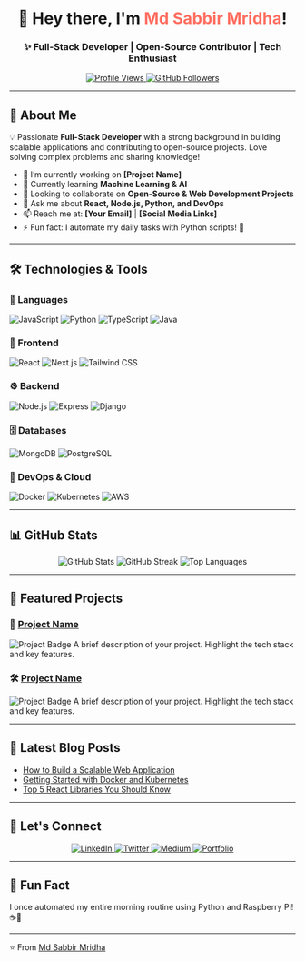 <h1 align="center">🚀 Hey there, I'm <span style="color:#FF6F61;">Md Sabbir Mridha</span>!</h1>
<h3 align="center">✨ Full-Stack Developer | Open-Source Contributor | Tech Enthusiast</h3>

<p align="center">
  <a href="https://github.com/S8374">
    <img src="https://komarev.com/ghpvc/?username=S8374&label=Profile%20Views&color=blue&style=flat" alt="Profile Views" />
  </a>
  <a href="https://github.com/S8374?tab=followers">
    <img src="https://img.shields.io/github/followers/S8374?label=Followers&style=social" alt="GitHub Followers" />
  </a>
</p>

---

## 🚀 About Me

💡 Passionate **Full-Stack Developer** with a strong background in building scalable applications and contributing to open-source projects. Love solving complex problems and sharing knowledge!

- 🔭 I’m currently working on **[Project Name]**
- 🌱 Currently learning **Machine Learning & AI**
- 🤝 Looking to collaborate on **Open-Source & Web Development Projects**
- 💬 Ask me about **React, Node.js, Python, and DevOps**
- 📫 Reach me at: **[Your Email]** | **[Social Media Links]**
- ⚡ Fun fact: I automate my daily tasks with Python scripts! 🤖

---

## 🛠️ Technologies & Tools

### 🚀 Languages
![JavaScript](https://img.shields.io/badge/-JavaScript-F7DF1E?style=flat&logo=javascript&logoColor=black)
![Python](https://img.shields.io/badge/-Python-3776AB?style=flat&logo=python&logoColor=white)
![TypeScript](https://img.shields.io/badge/-TypeScript-3178C6?style=flat&logo=typescript&logoColor=white)
![Java](https://img.shields.io/badge/-Java-007396?style=flat&logo=java&logoColor=white)

### 🎨 Frontend
![React](https://img.shields.io/badge/-React-61DAFB?style=flat&logo=react&logoColor=black)
![Next.js](https://img.shields.io/badge/-Next.js-000000?style=flat&logo=next.js&logoColor=white)
![Tailwind CSS](https://img.shields.io/badge/-Tailwind_CSS-38B2AC?style=flat&logo=tailwind-css&logoColor=white)

### ⚙️ Backend
![Node.js](https://img.shields.io/badge/-Node.js-339933?style=flat&logo=node.js&logoColor=white)
![Express](https://img.shields.io/badge/-Express-000000?style=flat&logo=express&logoColor=white)
![Django](https://img.shields.io/badge/-Django-092E20?style=flat&logo=django&logoColor=white)

### 🗄️ Databases
![MongoDB](https://img.shields.io/badge/-MongoDB-47A248?style=flat&logo=mongodb&logoColor=white)
![PostgreSQL](https://img.shields.io/badge/-PostgreSQL-336791?style=flat&logo=postgresql&logoColor=white)

### 🚀 DevOps & Cloud
![Docker](https://img.shields.io/badge/-Docker-2496ED?style=flat&logo=docker&logoColor=white)
![Kubernetes](https://img.shields.io/badge/-Kubernetes-326CE5?style=flat&logo=kubernetes&logoColor=white)
![AWS](https://img.shields.io/badge/-AWS-232F3E?style=flat&logo=amazon-aws&logoColor=white)

---

## 📊 GitHub Stats

<p align="center">
  <img src="https://github-readme-stats.vercel.app/api?username=S8374&show_icons=true&theme=radical" alt="GitHub Stats" />
  <img src="https://github-readme-streak-stats.herokuapp.com/?user=S8374&theme=radical" alt="GitHub Streak" />
  <img src="https://github-readme-stats.vercel.app/api/top-langs/?username=S8374&layout=compact&theme=radical" alt="Top Languages" />
</p>

---

## 🌟 Featured Projects

### 🚀 [Project Name](https://github.com/S8374/project-repo)
![Project Badge](https://img.shields.io/badge/-Live_Demo-green)
A brief description of your project. Highlight the tech stack and key features.

### 🛠️ [Project Name](https://github.com/S8374/project-repo)
![Project Badge](https://img.shields.io/badge/-Open_Source-blue)
A brief description of your project. Highlight the tech stack and key features.

---

## 📝 Latest Blog Posts

- [How to Build a Scalable Web Application](https://your-blog-link.com)
- [Getting Started with Docker and Kubernetes](https://your-blog-link.com)
- [Top 5 React Libraries You Should Know](https://your-blog-link.com)

---

## 🤝 Let's Connect

<p align="center">
  <a href="https://linkedin.com/in/your-profile">
    <img src="https://img.shields.io/badge/-LinkedIn-0077B5?style=flat&logo=linkedin&logoColor=white" alt="LinkedIn" />
  </a>
  <a href="https://twitter.com/your-handle">
    <img src="https://img.shields.io/badge/-Twitter-1DA1F2?style=flat&logo=twitter&logoColor=white" alt="Twitter" />
  </a>
  <a href="https://medium.com/@your-handle">
    <img src="https://img.shields.io/badge/-Medium-12100E?style=flat&logo=medium&logoColor=white" alt="Medium" />
  </a>
  <a href="https://your-portfolio.com">
    <img src="https://img.shields.io/badge/-Portfolio-FF5722?style=flat&logo=google-chrome&logoColor=white" alt="Portfolio" />
  </a>
</p>

---

## 🎉 Fun Fact

I once automated my entire morning routine using Python and Raspberry Pi! ☕🤖

---

⭐️ From [Md Sabbir Mridha](https://github.com/S8374)
